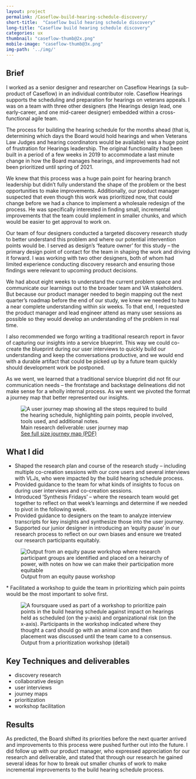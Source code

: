 ```yaml
---
layout: project
permalink: /Caseflow-build-hearing-schedule-discovery/
short-title:  "Caseflow build hearing schedule discovery"
long-title: "Caseflow build hearing schedule discovery"
categories: ux
thumbnail: "caseflow-thumb@2x.png"
mobile-image: "caseflow-thumb@3x.png"
img-path: '../img/'
---
```


## Brief ##

I worked as a senior designer and researcher on Caseflow Hearings (a sub-product of Caseflow) in an individual contributor role. Caseflow Hearings supports the scheduling and preparation for hearings on veterans appeals. I was on a team with three other designers (the Hearings design lead, one early-career, and one mid-career designer) embedded within a cross-functional agile team.

The process for building the hearing schedule for the months ahead (that is, determining which days the Board would hold hearings and when Veterans Law Judges and hearing coordinators would be available) was a huge point of frustration for Hearings leadership. The original functionality had been built in a period of a few weeks in 2019 to accommodate a last minute change in how the Board manages hearings, and improvements had not been prioritized until spring of 2021.

We knew that this process was a huge pain point for hearing branch leadership but didn’t fully understand the shape of the problem or the best opportunities to make improvements. Additionally, our product manager suspected that even though this work was prioritized now, that could change before we had a chance to implement a wholesale redesign of the process. He was specifically interested in finding small, incremental improvements that the team could implement in smaller chunks, and which would be easier to get approval to work on.

Our team of four designers conducted a targeted discovery research study to better understand this problem and where our potential intervention points would be. I served as design’s ‘feature owner’ for this study – the primary design point of contact for the team in shaping the work and driving it forward. I was working with two other designers, both of whom had limited experience conducting discovery research and ensuring those findings were relevant to upcoming product decisions.

We had about eight weeks to understand the current problem space and communicate our learnings out to the broader team and VA stakeholders. But because our product manager needed to begin mapping out the next quarter’s roadmap before the end of our study, we knew we needed to have a near complete understanding within <i>six</i> weeks. To that end, I requested the product manager and lead engineer attend as many user sessions as possible so they would develop an understanding of the problem in real time.

I also recommended we forgo writing a traditional research report in favor of capturing our insights into a service blueprint. This way we could co-create the blueprint during our user interviews to quickly build our understanding and keep the conversations productive, and we would end with a durable artifact that could be picked up by a future team quickly should development work be postponed.

As we went, we learned that a traditional service blueprint did not fit our communication needs  – the frontstage and backstage delineations did not make sense for a wholly internal process. As we went we pivoted the format a journey map that better represented our insights.

<figure>
	<img src="{{ page.img-path }}/BuildHearingSched-workflow@2x.png" alt="A user journey map showing all the steps required to build the hearing schedule, highlighting pain points, people involved, tools used, and additional notes." />
	<figcaption>Main research deliverable: user journey map
	</figcaption>
	<a href="{{ page.img-path }}/BuildHearingSched-workflow-fullsize.png">See full size journey map (PDF)</a>
</figure>

## What I did ##

* Shaped the research plan and course of the research study – including multiple co-creation sessions with our core users and several interviews with VLJs, who were impacted by the build hearing schedule process.
* Provided guidance to the team for what kinds of insights to focus on during user interviews and co-creation sessions.
* Introduced ‘Synthesis Fridays’ – where the research team  would get together to reflect on that week’s learnings and determine if we needed to pivot in the following week.
* Provided guidance to designers on the team to analyze interview transcripts for key insights and synthesize those into the user journey.
* Supported our junior designer in introducing an ‘equity pause’ in our research process to reflect on our own biases and ensure we treated our research participants equitably.
<figure>
	<img src="{{ page.img-path }}/BuildHearingSched-equity@2x.png" alt="Output from an equity pause workshop where research participant groups are identified and placed on a heirarchy of power, with notes on how we can make their participation more equitable"/>
	<figcaption>Output from an equity pause workshop
	</figcaption>
</figure>
* Facilitated a workshop to guide the team in prioritizing which pain points would be the most important to solve first.
<figure>
	<img src="{{ page.img-path }}/BuildHearingSched-priortization@2x.png" alt="A foursquare used as part of a workshop to prioritize pain points in the build hearing schedule against impact on hearings held as scheduled (on the y-axis) and organizational risk (on the x-axis). Participants in the workshop indicated where they thought a card should go with an animal icon and then placement was discussed until the team came to a consensus."/>
	<figcaption>Output from a prioritization workshop (detail)</figcaption>
</figure>

## Key Techniques and deliverables ##
<ul class="skill-pills">
<li>discovery research</li>
<li>collaborative design</li>
<li>user interviews</li>
<li>journey maps</li>
<li>prioritization</li>
<li>workshop facilitation</li>
</ul>

## Results ##
As predicted, the Board shifted its priorities before the next quarter arrived and improvements to this process were pushed further out into the future. I did follow up with our product manager, who expressed appreciation for our research and deliverable, and stated that through our research he gained several ideas for how to break out smaller chunks of work to make incremental improvements to the build hearing schedule process.

